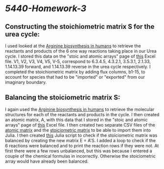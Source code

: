 # *5440-Homework-3*

## Constructing the stoichiometric matrix S for the urea cycle:
I used looked at the [Arginine biosynthesis in humans](https://www.genome.jp/kegg-bin/show_pathway?org_name=hsa&mapno=00220&mapscale=&show_description=hide) to retrieve the reactants and products of the 6 one way reactions taking place in our Urea cycle. I stored this data on the "stoic and atomic arrays" page of [this](https://github.com/AndrewSimon-20/5440-Homework-3/blob/master/Stoic%20and%20Atomic%20Arrays%20with%20labels.xlsx) Excel file. V1, V2, V3, V4, V5, V-5, correspond to 6.3.4.5, 4.3.2.1, 3.5.3.1, 2.1.33, 1.14.13.39 forward, and 1.14.13.39 reverse in the urea cycle respectively. I completed the stoichiometric matrix by adding flux columns, b1-15, to account for species that had to be "imported" or "exported" from our imaginary boundary. 


## Balancing the stoiciometric matrix S:
I again used the [Arginine biosynthesis in humans](https://www.genome.jp/kegg-bin/show_pathway?org_name=hsa&mapno=00220&mapscale=&show_description=hide) to retrieve the molecular structures for each of the reactants and products in the cycle. I then created an atomic matrix, A, with this data that I stored in the "stoic and atomic arrays" page of [this](https://github.com/AndrewSimon-20/5440-Homework-3/blob/master/Stoic%20and%20Atomic%20Arrays%20with%20labels.xlsx) Excel file. I then created two separate CSV files of the [atomic matrix](https://github.com/AndrewSimon-20/5440-Homework-3/blob/master/Atomic%20Array.csv) and the [stoiciometric matrix](https://github.com/AndrewSimon-20/5440-Homework-3/blob/master/Stoic%20Array.csv) to be able to import them into Julia. I then created [this](https://github.com/AndrewSimon-20/5440-Homework-3/blob/master/AndrewSimonHomework3) Julia script to check if the stoiciometric matrix was balanced by creating the new matrix E = A'S. I added a loop to check if the 6 reactions were balanced and to print the reaction rows if they were not. At first there were a few rows unbalanced, but this was because I entered a couple of the chemical formulas in incorrectly. Otherwise the stoiciometric array would have already been balanced.


